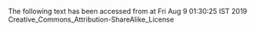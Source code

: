 The following text has been accessed from at Fri Aug 9 01:30:25 IST 2019
Creative_Commons_Attribution-ShareAlike_License
